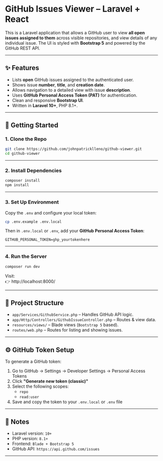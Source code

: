 
# GitHub Issues Viewer – Laravel + React

This is a Laravel application that allows a GitHub user to view **all open issues assigned to them** across visible repositories, and view details of any individual issue. The UI is styled with **Bootstrap 5** and powered by the GitHub REST API.

---

## ✨ Features

- Lists **open** GitHub issues assigned to the authenticated user.
- Shows issue **number**, **title**, and **creation date**.
- Allows navigation to a detailed view with issue **description**.
- Uses **GitHub Personal Access Token (PAT)** for authentication.
- Clean and responsive **Bootstrap UI**.
- Written in **Laravel 10+**, PHP 8.1+.

---

## 🚀 Getting Started

### 1. Clone the Repo

```bash
git clone https://github.com/johnpatricklleno/github-viewer.git
cd github-viewer
```

---

### 2. Install Dependencies

```bash
composer install
npm install
```

---

### 3. Set Up Environment

Copy the `.env` and configure your local token:

```bash
cp .env.example .env.local
```

Then in `.env.local` or `.env`, add your **GitHub Personal Access Token**:

```
GITHUB_PERSONAL_TOKEN=ghp_yourtokenhere
```
---

### 4. Run the Server

```bash
composer run dev
```

Visit:  
👉 http://localhost:8000/

---

## 🧱 Project Structure

- `app/Services/GithubService.php` – Handles GitHub API logic.
- `app/Http/Controllers/GithubIssueController.php` – Routes & view data.
- `resources/views/` – Blade views (`Bootstrap 5` based).
- `routes/web.php` – Routes for listing and showing issues.
---

## ⚙️ GitHub Token Setup

To generate a GitHub token:
1. Go to GitHub → Settings → Developer Settings → Personal Access Tokens
2. Click **"Generate new token (classic)"**
3. Select the following scopes:
   - `repo`
   - `read:user`
4. Save and copy the token to your `.env.local` or `.env` file
---

## 🧠 Notes

- Laravel version: `10+`
- PHP version: `8.1+`
- Frontend: `Blade + Bootstrap 5`
- GitHub API: `https://api.github.com/issues`

---
